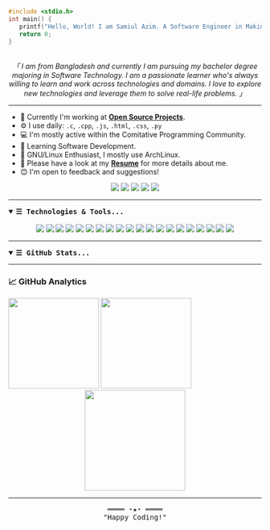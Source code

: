 <!-- Intro -->
<!-- <h2 align="center">
        <samp>&gt; Hey There!, I am
                <strong><a target="_blank" href="#">Samiul Azim</a></strong>
        </samp>
</h2>

<div align="center">
        <samp>
            <strong>「 A Software Engineer in Making 」</strong>
        </samp>
</div> -->

``````c
#include <stdio.h>
int main() {
   printf("Hello, World! I am Samiul Azim. A Software Engineer in Making.");
   return 0;
}
``````

<p align="center">
        <!-- Organisation  -->
                <br>
                <em>
                「 I am from Bangladesh and currently I am pursuing my bachelor degree majoring in Software Technology. I am a passionate learner who's always willing to learn and work across technologies and domains. I love to explore new technologies and leverage them to solve real-life problems.</b> 」
                </em>
                <br>
</p>

<hr/>

- 🏢 Currently I'm working at [**Open Source Projects**](https://github.com/w3samiulazim?tab=repositories).
- ⚙️ I use daily: `.c`, `.cpp`, `.js`, `.html`, `.css`, `.py`
- 💻 I'm mostly active within the Comitative Programming Community.
- 🌱 Learning Software Development.
- 🐧 GNU/Linux Enthusiast, I mostly use ArchLinux.
- 📄 Please have a look at my [**Resume**](#) for more details about me.
- 😊 I'm open to feedback and suggestions!

<div align="center">
<a href="https://linkedin.com/in/samiulazim"><img src="https://img.shields.io/badge/-LinkedIn-0077B5?style=flat&logo=Linkedin&logoColor=white"/></a>
<a href="mailto:contact.samiulazim@gmail.com"><img src="https://img.shields.io/badge/-Gmail-D14836?style=flat&logo=Gmail&logoColor=white"/></a>
<a target="_blank" href="https://twitter.com/w3samiulazim"><img src="https://img.shields.io/badge/-Twitter-1DA1F2?style=flat&logo=Twitter&logoColor=white"/></a>
<a target="_blank" href="https://instagram.com/w3samiulazim"><img src="https://img.shields.io/badge/-Instagram-E4405F?style=flat&logo=Instagram&logoColor=white"/></a>
<a target="_blank" href="https://facebook.com/w3samiulazim"><img src="https://img.shields.io/badge/-Facebook-1877F2?style=flat&logo=Facebook&logoColor=white"/></a>
</div>

<hr/>

<!-- Details Section -->
<details open>
    <summary><strong><samp>&#9776; Technologies & Tools...</samp></strong></summary>
        <br>
<div align="center">
        <!-- Programming Languages -->
        <!-- C -->
        <img src="https://img.shields.io/badge/-C-00599C?style=flat-square&logo=c&logoColor=white">
        <!-- C++ -->
        <img src="https://img.shields.io/badge/-C%2B%2B-00599C?style=flat-square&logo=C%2B%2B&logoColor=white">
        <!-- JavaScript -->
        <img src="https://img.shields.io/badge/-JavaScript-323330?style=flat-square&logo=JavaScript&logoColor=F7DF1E">
        <!-- TypeScript -->
        <img src="https://img.shields.io/badge/-TypeScript-007ACC?style=flat-square&logo=JavaScript&logoColor=white">
        <!-- Python -->
        <img src="https://img.shields.io/badge/-Python-3776AB?style=flat-square&logo=Python&logoColor=white">
        <!-- HTML -->
        <img src="https://img.shields.io/badge/-HTML-E34F26?style=flat-square&logo=HTML5&logoColor=white">
        <!-- CSS -->
        <img src="https://img.shields.io/badge/-CSS-1572B6?style=flat-square&logo=CSS3&logoColor=white">
        <!-- SASS -->
        <img src="https://img.shields.io/badge/-Sass-CC6699?style=flat-square&logo=sass&logoColor=white">
        <!-- React Js -->
        <img src="https://img.shields.io/badge/React-20232A?style=flat-square&logo=react&logoColor=61DAFB">
        <!-- Node Js -->
        <img src="https://img.shields.io/badge/Node.js-339933?style=flat-square&logo=nodedotjs&logoColor=white">
        <!-- Express Js -->
        <img src="https://img.shields.io/badge/Epress.js-000000?style=flat-square&logo=express&logoColor=white">
        <!-- MongoDB -->
        <img src="https://img.shields.io/badge/MongoDB-4EA94B?style=flat-square&logo=mongodb&logoColor=white">
        <!-- MySQL -->
        <img src="https://img.shields.io/badge/MySQL-005C84?style=flat-square&logo=mysql&logoColor=white">
        <!-- Shell Script -->
        <img src="https://img.shields.io/badge/Shell_Script-121011?style=flat-square&logo=gnu-bash&logoColor=white">
        <!-- Shell Script -->
        <img src="https://img.shields.io/badge/Netlify-00C7B7?style=flat-square&logo=netlify&logoColor=white">
        <!-- GitLab Pages -->
        <img src="https://img.shields.io/badge/GitLab_Pages-330F63?style=flat-square&logo=gitlab&logoColor=white">
        <!-- GitHub Pages -->
        <img src="https://img.shields.io/badge/GitHub_Pages-100000?style=flat-square&logo=github&logoColor=white">
        <!-- Linux -->
        <img src="https://img.shields.io/badge/Linux-FCC624?style=flat-square&logo=linux&logoColor=black">
        <!-- Neovim -->
        <img src="https://img.shields.io/badge/NeoVim-%2357A143.svg?&style=flat-square&logo=neovim&logoColor=white">
        <!-- VS Code -->
        <img src="https://img.shields.io/badge/Visual_Studio_Code-0078D4?style=flat-square&logo=visual%20studio%20code&logoColor=white">
</div>
</details>

<hr/>

<!-- Details Section -->
<details open>
    <summary><strong><samp>&#9776; GitHub Stats...</samp></strong></summary>

<hr/>

### 📈 GitHub Analytics

<div align="left">
  <img height="180em" src="https://github-readme-stats-eight-theta.vercel.app/api?username=w3samiulazim&show_icons=true&theme=tokyonight&include_all_commits=true&count_private=true"/>
  <img height="180em" src="https://github-readme-stats-eight-theta.vercel.app/api/top-langs/?username=w3samiulazim&layout=compact&langs_count=8&theme=tokyonight"/>
</div>
<div align="center">
  <img height="200" src="https://github-readme-streak-stats.herokuapp.com/?user=w3samiulazim&show_icons=true&locale=en&layout=compact&theme=tokyonight&line_height=0" />
</div>
</details>

<hr/>

<!-- Footer -->
<samp>
    <p align="center">
        ════ ⋆★⋆ ════
        <br>
        "Happy Coding!"
    </p>
</samp>
